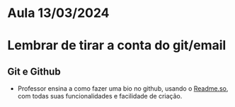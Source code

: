 # Aula 13/03/2024

# Lembrar de tirar a conta do git/email

## Git e Github
 - Professor ensina a como fazer uma bio no github, usando o <a href="https://readme.so/pt">Readme.so</a>, com todas suas funcionalidades e facilidade de criação.

